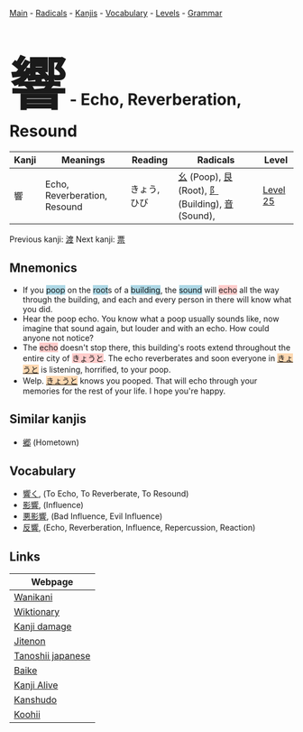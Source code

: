 <style> bigfont {font-size: 100px}</style>
[Main](../README.md) -
[Radicals](../radicals.md) -
[Kanjis](../kanjis.md) -
[Vocabulary](../vocabulary.md) -
[Levels](../levels.md) -
[Grammar](../grammar.md)
# <bigfont> 響</bigfont> - Echo, Reverberation, Resound 

| Kanji | Meanings | Reading | Radicals | Level |
| --- | --- | --- | --- | --- |
| 響 | Echo, Reverberation, Resound | きょう, ひび | [幺](../radicals/幺.md) (Poop), [艮](../radicals/艮.md) (Root), [阝](../radicals/阝.md) (Building), [音](../radicals/音.md) (Sound),  | [Level 25](../levels/wk_level25.md) |

Previous kanji: [渡](渡.md) Next kanji: [票](票.md) 

## Mnemonics
 * If you <span style="background-color:#ADD8E6"> poop</span> on the <span style="background-color:#ADD8E6"> root</span>s of a <span style="background-color:#ADD8E6"> building</span>, the <span style="background-color:#ADD8E6"> sound</span> will <span style="background-color:#ffcccb"> echo</span> all the way through the building, and each and every person in there will know what you did.
* Hear the poop echo. You know what a poop usually sounds like, now imagine that sound again, but louder and with an echo. How could anyone not notice?
* The <span style="background-color:#ffcccb"> echo</span> doesn't stop there, this building's roots extend throughout the entire city of <span style="background-color:#ffcccb"> きょうと</span>. The echo reverberates and soon everyone in <span style="background-color:#fed8b1"> [きょうと](https://jisho.org/search/きょうと)</span> is listening, horrified, to your poop.
* Welp. <span style="background-color:#fed8b1"> [きょうと](https://jisho.org/search/きょうと)</span> knows you pooped. That will echo through your memories for the rest of your life. I hope you're happy.


## Similar kanjis
 * [郷](郷.md) (Hometown)


## Vocabulary
 * [響く](../vocabulary/響.md), (To Echo, To Reverberate, To Resound)
* [影響](../vocabulary/響.md), (Influence)
* [悪影響](../vocabulary/響.md), (Bad Influence, Evil Influence)
* [反響](../vocabulary/響.md), (Echo, Reverberation, Influence, Repercussion, Reaction)



## Links 

| Webpage |
| --- |
| [Wanikani          ](https://www.wanikani.com/kanji/響) |
| [Wiktionary        ](https://en.wiktionary.org/wiki/響) |
| [Kanji damage      ](http://www.kanjidamage.com/kanji/search?utf8=✓&q=響) |
| [Jitenon           ](https://jitenon.com/kanji/響) |
| [Tanoshii japanese ](https://www.tanoshiijapanese.com/dictionary/kanji.cfm?k=響) |
| [Baike             ](https://baike.baidu.com/item/響) |
| [Kanji Alive       ](https://app.kanjialive.com/響) |
| [Kanshudo          ](https://www.kanshudo.com/searchmn?q=響) |
| [Koohii            ](https://kanji.koohii.com/study/kanji/響) |
